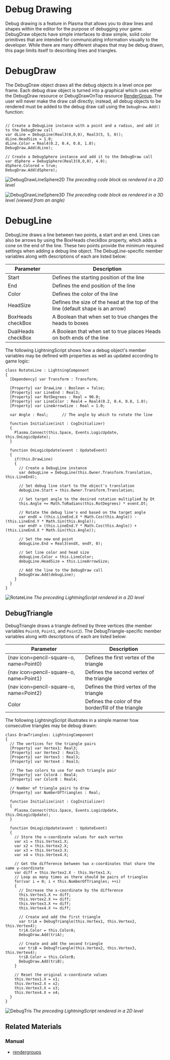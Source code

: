  # Debug Drawing
Debug drawing is a feature in Plasma that allows you to draw lines and shapes within the editor for the purpose of debugging your game. DebugDraw objects have simple interfaces to draw simple, solid color primitives that are intended for communicating information visually to the developer. While there are many different shapes that may be debug drawn, this page limits itself to describing lines and triangles.

# DebugDraw

The DebugDraw object draws all the debug objects in a level once per frame.  Each debug draw object is turned into a graphical which uses either the DebugDraw resource or  DebugDrawOnTop resource [RenderGroup](https://plasmaengine.github.io/PlasmaDocs/Plasma1/Editor/graphics/rendergroups.markdown). The user will never make the draw call directly; instead, all debug objects to be rendered must be added to the debug draw call using the `DebugDraw.Add()` function:

<pre><code class="language-csharp">
// Create a DebugLine instance with a point and a radius, and add it to the DebugDraw call
var dLine = DebugLine(Real3(0,0,0), Real3(5, 5, 0));
dLine.HeadSize = 1.0;
dLine.Color = Real4(0.2, 0.4, 0.8, 1.0);
DebugDraw.Add(dLine);

// Create a DebugSphere instance and add it to the DebugDraw call
var dSphere = DebugSphere(Real3(0,0,0), 4.0);
dSphere.Colored = true;
DebugDraw.Add(dSphere);
</code></pre>

![DebugDrawLineSphere2D](https://raw.githubusercontent.com/PlasmaEngine/PlasmaDocs/master/media/47257.png) *The preceding code block as rendered in a 2D level*


![DebugDrawLineSphere3D](https://raw.githubusercontent.com/PlasmaEngine/PlasmaDocs/master/media/47259.png) *The preceding code block as rendered in a 3D level (viewed from an angle)*


# DebugLine

DebugLine draws a line between two points, a start and an end.  Lines can also be arrows by using the BoxHeads checkBox property, which adds a cone on the end of the line.   These two points provide the minimum required settings when adding a debug line object. The DebugLine-specific member variables along with descriptions of each are listed below:

| Parameter |  Description
|------------|-----------------
|  Start  | Defines the starting position of the line
|  End  | Defines the end position of the line
|  Color  | Defines the color of the line
|  HeadSize  | Defines the size of the head at the top of the line (default shape is an arrow) 
|  BoxHeads checkBox | A Boolean that when set to true changes the heads to boxes
|  DualHeads checkBox | A Boolean that when set to true places Heads on both ends of the line

The following LightningScript shows how a debug object's member variables may be defined with properties as well as updated according to game logic:

```
class RotateLine : LightningComponent
{
  [Dependency] var Transform : Transform;
  
  [Property] var DrawLine : Boolean = false;
  [Property] var LineEnd : Real3;
  [Property] var RotDegrees : Real = 90.0;
  [Property] var LineColor : Real4 = Real4(0.2, 0.4, 0.8, 1.0);
  [Property] var LineArrowSize : Real = 1.0;
  
  var Angle : Real;      // The angle by which to rotate the line
  
  function Initialize(init : CogInitializer)
  {
    Plasma.Connect(this.Space, Events.LogicUpdate, this.OnLogicUpdate);
  }
  
  function OnLogicUpdate(event : UpdateEvent)
  {
    if(this.DrawLine)
    {
      // Create a DebugLine instance
      var debugLine = DebugLine(this.Owner.Transform.Translation, this.LineEnd);
      
      // Set debug line start to the object's translation
      debugLine.Start = this.Owner.Transform.Translation;
      
      // Set target angle to the desired rotation multiplied by Dt
      this.Angle += Math.ToRadians(this.RotDegrees) * event.Dt;
      
      // Rotate the debug line's end based on the target angle
      var endX = (this.LineEnd.X * Math.Cos(this.Angle)) - (this.LineEnd.Y * Math.Sin(this.Angle));
      var endY = (this.LineEnd.Y * Math.Cos(this.Angle)) + (this.LineEnd.X * Math.Sin(this.Angle));
      
      // Set the new end point
      debugLine.End = Real3(endX, endY, 0);
      
      // Set line color and head size
      debugLine.Color = this.LineColor;
      debugLine.HeadSize = this.LineArrowSize;
      
      // Add the line to the DebugDraw call
      DebugDraw.Add(debugLine);
    }
  }
}

```

![RotateLine](https://raw.githubusercontent.com/PlasmaEngine/PlasmaDocs/master/media/47261.gif) *The preceding LightningScript rendered in a 2D level*

## DebugTriangle

DebugTriangle draws a triangle defined by three vertices (the member variables `Point0`, `Point1`, and `Point2`). The DebugTriangle-specific member variables along with descriptions of each are listed below:

|  Parameter |  Description 
|-------------|---------------
|  {nav icon=pencil-square-o, name=Point0} | Defines the first vertex of the triangle
|  {nav icon=pencil-square-o, name=Point1} | Defines the second vertex of the triangle
| {nav icon=pencil-square-o, name=Point2} | Defines the third vertex of the triangle
| Color  | Defines the color of the border/fill of the triangle

The following LightningScript illustrates in a simple manner how consecutive triangles may be debug drawn:

```
class DrawTriangles: LightningComponent
{
  // The vertices for the triangle pairs
  [Property] var Vertex1: Real3;
  [Property] var Vertex2 : Real3;
  [Property] var Vertex3 : Real3;
  [Property] var Vertex4 : Real3;
  
  // The two colors to use for each triangle pair
  [Property] var ColorA : Real4;
  [Property] var ColorB : Real4;
  
  // Number of triangle pairs to draw
  [Property] var NumberOfTriangles : Real;
  
  function Initialize(init : CogInitializer)
  {
    Plasma.Connect(this.Space, Events.LogicUpdate, this.OnLogicUpdate);
  }

  function OnLogicUpdate(event : UpdateEvent)
  {
    // Store the x-coordinate values for each vertex
    var x1 = this.Vertex1.X;
    var x2 = this.Vertex2.X;
    var x3 = this.Vertex3.X;
    var x4 = this.Vertex4.X;
    
    // Get the difference between two x-coordinates that share the same y-coordinate
    var diff = this.Vertex2.X - this.Vertex1.X;
    // Loop as many times as there should be pairs of triangles
    for(var i = 0; i < this.NumberOfTriangles; ++i)
    {
      // Increase the x-coordinate by the difference
      this.Vertex1.X += diff;
      this.Vertex2.X += diff;
      this.Vertex3.X += diff;
      this.Vertex4.X += diff;
      
      // Create and add the first triangle
      var triA = DebugTriangle(this.Vertex1, this.Vertex2, this.Vertex4);
      triA.Color = this.ColorA;
      DebugDraw.Add(triA);
      
      // Create and add the second triangle
      var triB = DebugTriangle(this.Vertex2, this.Vertex3, this.Vertex4);
      triB.Color = this.ColorB;
      DebugDraw.Add(triB);
    }
    
    // Reset the original x-coordinate values
    this.Vertex1.X = x1;
    this.Vertex2.X = x2;
    this.Vertex3.X = x3;
    this.Vertex4.X = x4;
  }
}

```

![DebugTris](https://raw.githubusercontent.com/PlasmaEngine/PlasmaDocs/master/media/47264.png) *The preceding LightningScript rendered in a 2D level*


## Related Materials
### Manual
- [rendergroups](https://plasmaengine.github.io/PlasmaDocs/Plasma1/Editor/graphics/rendergroups.markdown) 

 
